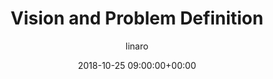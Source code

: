 ---
author: linaro
categories:
- events
- attended
- ats-2018
comments: false
event: ats-2018
date: '2018-10-25 09:00:00+00:00'
image:
  featured: true
  name: ats-2018-vision.png
  path: /assets/images/content/ats-2018-vision.png
layout: resource-post
title: 'Vision and Problem Definition'
youtube_video_url: https://www.youtube.com/watch?v=kK-lDwcZpso
---